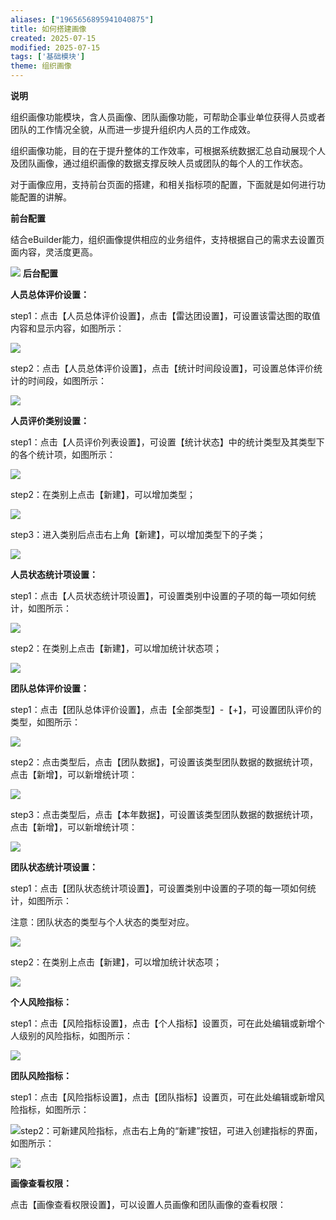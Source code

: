 ```yaml
---
aliases: ["1965656895941040875"]
title: 如何搭建画像
created: 2025-07-15
modified: 2025-07-15
tags: ['基础模块']
theme: 组织画像
---
```


**说明**

组织画像功能模块，含人员画像、团队画像功能，可帮助企事业单位获得人员或者团队的工作情况全貌，从而进一步提升组织内人员的工作成效。

组织画像功能，目的在于提升整体的工作效率，可根据系统数据汇总自动展现个人及团队画像，通过组织画像的数据支撑反映人员或团队的每个人的工作状态。

对于画像应用，支持前台页面的搭建，和相关指标项的配置，下面就是如何进行功能配置的讲解。

**前台配置**

结合eBuilder能力，组织画像提供相应的业务组件，支持根据自己的需求去设置页面内容，灵活度更高。

![](https://myhelpdoc.oss-cn-heyuan.aliyuncs.com/mdimages/88f960f68ed8d280ee13e61aabb743e4.jpg) **后台配置**

**人员总体评价设置：**

step1：点击【人员总体评价设置】，点击【雷达团设置】，可设置该雷达图的取值内容和显示内容，如图所示：

![](https://myhelpdoc.oss-cn-heyuan.aliyuncs.com/mdimages/f7b3b7d72f227c7564b03efc8d38f9c3.jpg)

step2：点击【人员总体评价设置】，点击【统计时间段设置】，可设置总体评价统计的时间段，如图所示：

![](https://myhelpdoc.oss-cn-heyuan.aliyuncs.com/mdimages/0ba23cab1d7ce0ff054177dfbce10237.jpg)

**人员评价类别设置：**

step1：点击【人员评价列表设置】，可设置【统计状态】中的统计类型及其类型下的各个统计项，如图所示：

![](https://myhelpdoc.oss-cn-heyuan.aliyuncs.com/mdimages/3d85677cedd41abe926a7a9e69390178.jpg)

step2：在类别上点击【新建】，可以增加类型；

![](https://myhelpdoc.oss-cn-heyuan.aliyuncs.com/mdimages/ecc81702b51f027787f09414e936ae76.jpg)

step3：进入类别后点击右上角【新建】，可以增加类型下的子类；

![](https://myhelpdoc.oss-cn-heyuan.aliyuncs.com/mdimages/a18e60a5874cefa6774aa7f7aa98b012.jpg)

**人员状态统计项设置：**

step1：点击【人员状态统计项设置】，可设置类别中设置的子项的每一项如何统计，如图所示：

![](https://myhelpdoc.oss-cn-heyuan.aliyuncs.com/mdimages/5f3ddca8387dd3a788d387cbc83e4279.jpg)

step2：在类别上点击【新建】，可以增加统计状态项；

![](https://myhelpdoc.oss-cn-heyuan.aliyuncs.com/mdimages/71e4aa898a048b0843bbd4bbf6c7915f.jpg)

**团队总体评价设置：**

step1：点击【团队总体评价设置】，点击【全部类型】-【+】，可设置团队评价的类型，如图所示：

![](https://myhelpdoc.oss-cn-heyuan.aliyuncs.com/mdimages/6d215cf3c258af15efb6264ffb9d4d3e.jpg)

step2：点击类型后，点击【团队数据】，可设置该类型团队数据的数据统计项，点击【新增】，可以新增统计项：

![](https://myhelpdoc.oss-cn-heyuan.aliyuncs.com/mdimages/90a1da90b982f96b0ef31fe196381cd2.jpg)

step3：点击类型后，点击【本年数据】，可设置该类型团队数据的数据统计项，点击【新增】，可以新增统计项：

![](https://myhelpdoc.oss-cn-heyuan.aliyuncs.com/mdimages/459ed7677be327a8f50192e64b8078aa.jpg)

**团队状态统计项设置：**

step1：点击【团队状态统计项设置】，可设置类别中设置的子项的每一项如何统计，如图所示：

注意：团队状态的类型与个人状态的类型对应。

![](https://myhelpdoc.oss-cn-heyuan.aliyuncs.com/mdimages/90f93b56d2aa7fdf8e176c8322f39a09.jpg)

step2：在类别上点击【新建】，可以增加统计状态项；

![](https://myhelpdoc.oss-cn-heyuan.aliyuncs.com/mdimages/83ac0d263a6b5bff58a41cae61c22971.jpg)

**个人风险指标：**

step1：点击【风险指标设置】，点击【个人指标】设置页，可在此处编辑或新增个人级别的风险指标，如图所示：

![](https://myhelpdoc.oss-cn-heyuan.aliyuncs.com/mdimages/5eacf2d48ec5ae5b220a3cbf7315fc39.jpg)

**团队风险指标：**

step1：点击【风险指标设置】，点击【团队指标】设置页，可在此处编辑或新增风险指标，如图所示：

![](https://myhelpdoc.oss-cn-heyuan.aliyuncs.com/mdimages/19af143ff54880ca61e9b9ed1bdb278f.jpg)step2：可新建风险指标，点击右上角的“新建”按钮，可进入创建指标的界面，如图所示：

![](https://myhelpdoc.oss-cn-heyuan.aliyuncs.com/mdimages/bea81f84d8acd4fccf6543efd0f69875.jpg)

**画像查看权限：**

点击【画像查看权限设置】，可以设置人员画像和团队画像的查看权限：

